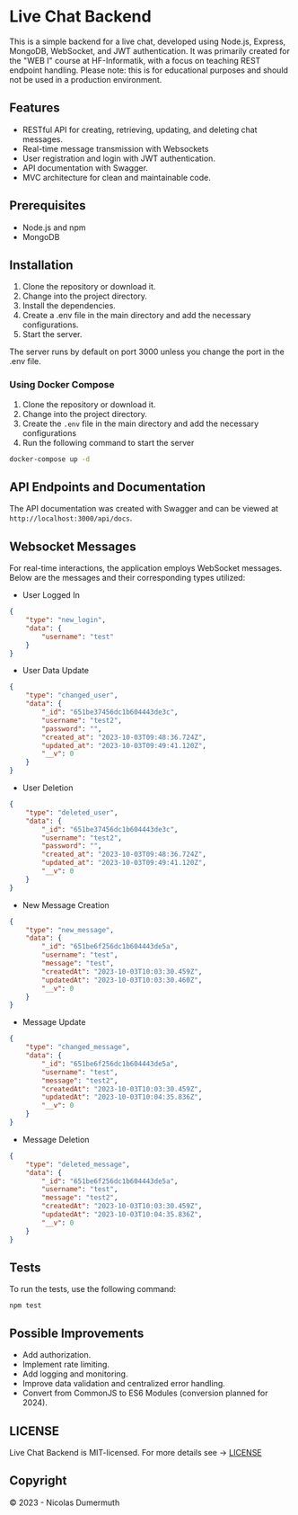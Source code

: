 # Live Chat Backend

This is a simple backend for a live chat, developed using Node.js, Express, MongoDB, WebSocket, and JWT authentication. It was primarily created for the "WEB I" course at HF-Informatik, with a focus on teaching REST endpoint handling. Please note: this is for educational purposes and should not be used in a production environment.

## Features

- RESTful API for creating, retrieving, updating, and deleting chat messages.
- Real-time message transmission with Websockets
- User registration and login with JWT authentication.
- API documentation with Swagger.
- MVC architecture for clean and maintainable code.

## Prerequisites

- Node.js and npm
- MongoDB

## Installation

1. Clone the repository or download it.
2. Change into the project directory.
3. Install the dependencies.
4. Create a .env file in the main directory and add the necessary configurations.
5. Start the server.

The server runs by default on port 3000 unless you change the port in the .env file.

### Using Docker Compose
1. Clone the repository or download it.
2. Change into the project directory.
3. Create the `.env` file in the main directory and add the necessary configurations
4. Run the following command to start the server
```bash
docker-compose up -d
```

## API Endpoints and Documentation

The API documentation was created with Swagger and can be viewed at `http://localhost:3000/api/docs`.

## Websocket Messages

For real-time interactions, the application employs WebSocket messages. Below are the messages and their corresponding types utilized:

- User Logged In

```json
{
    "type": "new_login",
    "data": {
        "username": "test"
    }
}
```

- User Data Update

```json
{
    "type": "changed_user",
    "data": {
        "_id": "651be37456dc1b604443de3c",
        "username": "test2",
        "password": "",
        "created_at": "2023-10-03T09:48:36.724Z",
        "updated_at": "2023-10-03T09:49:41.120Z",
        "__v": 0
    }
}
```

- User Deletion

```json
{
    "type": "deleted_user",
    "data": {
        "_id": "651be37456dc1b604443de3c",
        "username": "test2",
        "password": "",
        "created_at": "2023-10-03T09:48:36.724Z",
        "updated_at": "2023-10-03T09:49:41.120Z",
        "__v": 0
    }
}
```

- New Message Creation

```json
{
    "type": "new_message",
    "data": {
        "_id": "651be6f256dc1b604443de5a",
        "username": "test",
        "message": "test",
        "createdAt": "2023-10-03T10:03:30.459Z",
        "updatedAt": "2023-10-03T10:03:30.460Z",
        "__v": 0
    }
}
```

- Message Update

```json
{
    "type": "changed_message",
    "data": {
        "_id": "651be6f256dc1b604443de5a",
        "username": "test",
        "message": "test2",
        "createdAt": "2023-10-03T10:03:30.459Z",
        "updatedAt": "2023-10-03T10:04:35.836Z",
        "__v": 0
    }
}
```

- Message Deletion

```json
{
    "type": "deleted_message",
    "data": {
        "_id": "651be6f256dc1b604443de5a",
        "username": "test",
        "message": "test2",
        "createdAt": "2023-10-03T10:03:30.459Z",
        "updatedAt": "2023-10-03T10:04:35.836Z",
        "__v": 0
    }
}
```

## Tests

To run the tests, use the following command:

`npm test`

## Possible Improvements

- Add authorization.
- Implement rate limiting.
- Add logging and monitoring.
- Improve data validation and centralized error handling.
- Convert from CommonJS to ES6 Modules (conversion planned for 2024).

## LICENSE

Live Chat Backend is MIT-licensed. For more details see &rarr; [LICENSE](LICENSE)

## Copyright

&copy; 2023 - Nicolas Dumermuth